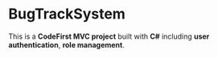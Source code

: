 # BugTrackSystem

This is a **CodeFirst MVC project** built with **C#** including **user authentication**, **role management**. 

